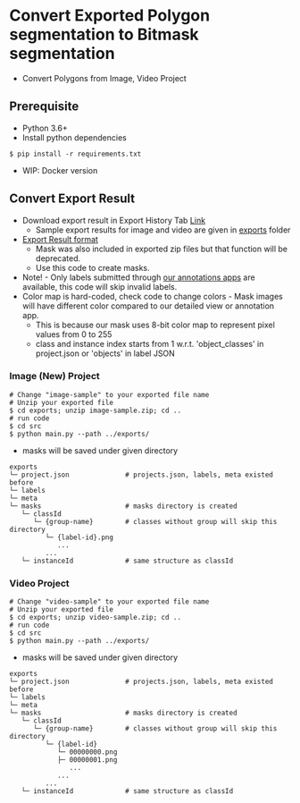 # Convert Exported Polygon segmentation to Bitmask segmentation
* Convert Polygons from Image, Video Project

## Prerequisite
* Python 3.6+
* Install python dependencies
```
$ pip install -r requirements.txt
```
* WIP: Docker version

## Convert Export Result
* Download export result in Export History Tab [Link](https://docs.superb-ai.com/user-manual/manipulate-labels/export-and-download-labels)
   * Sample export results for image and video are given in [exports](exports) folder
* [Export Result format](https://docs.superb-ai.com/user-manual/manipulate-labels/export-result-format)
    * Mask was also included in exported zip files but that function will be deprecated.
    * Use this code to create masks.
* Note! - Only labels submitted through [our annotations apps](https://docs.superb-ai.com/user-manual/manage-annotations/create-edit-delete-annotations#create-annotations) are available, this code will skip invalid labels.
* Color map is hard-coded, check code to change colors - Mask images will have different color compared to our detailed view or annotation app.
   * This is because our mask uses 8-bit color map to represent pixel values from 0 to 255
   * class and instance index starts from 1 w.r.t. 'object_classes' in project.json or 'objects' in label JSON

### Image (New) Project
```
# Change "image-sample" to your exported file name
# Unzip your exported file
$ cd exports; unzip image-sample.zip; cd ..
# run code
$ cd src
$ python main.py --path ../exports/
```

* masks will be saved under given directory
```
exports
└─ project.json              # projects.json, labels, meta existed before
└─ labels
└─ meta
└─ masks                     # masks directory is created
   └─ classId
      └─ {group-name}        # classes without group will skip this directory
         └─ {label-id}.png
            ...
         ...
   └─ instanceId             # same structure as classId
```

### Video Project 
```
# Change "video-sample" to your exported file name
# Unzip your exported file
$ cd exports; unzip video-sample.zip; cd ..
# run code
$ cd src
$ python main.py --path ../exports/
```

* masks will be saved under given directory
```
exports
└─ project.json              # projects.json, labels, meta existed before
└─ labels
└─ meta
└─ masks                     # masks directory is created
   └─ classId
      └─ {group-name}        # classes without group will skip this directory
         └─ {label-id}
            └─ 00000000.png
            ├─ 00000001.png
               ...
            ...
         ...
   └─ instanceId             # same structure as classId
```
